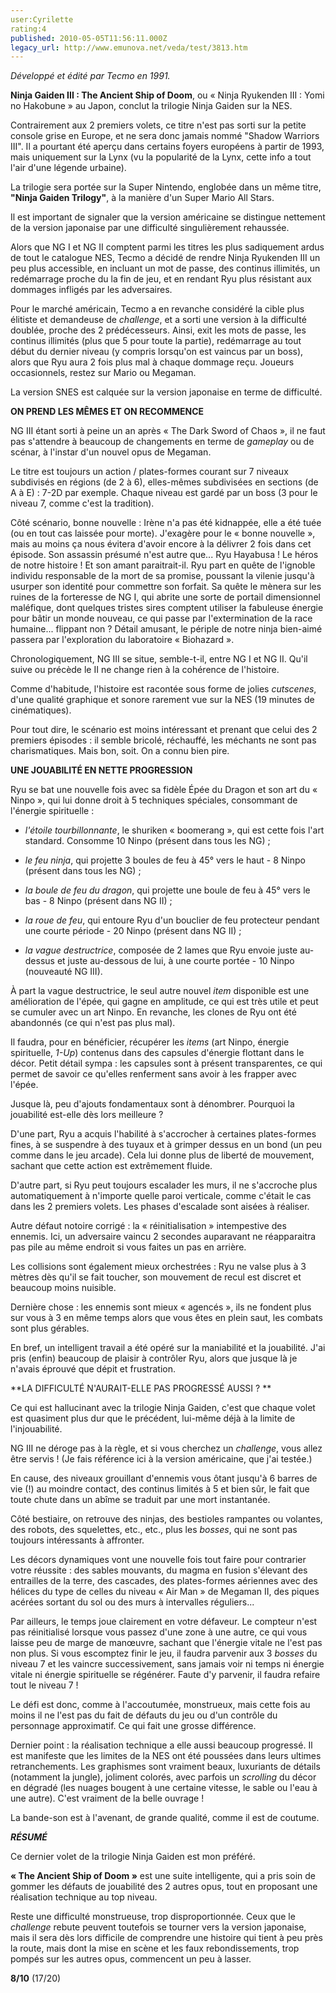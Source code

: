 ```yaml
---
user:Cyrilette
rating:4
published: 2010-05-05T11:56:11.000Z
legacy_url: http://www.emunova.net/veda/test/3813.htm
---
```

_Développé et édité par Tecmo en 1991\._   

  

**Ninja Gaiden III : The Ancient Ship of Doom**, ou « Ninja Ryukenden III : Yomi no Hakobune » au Japon, conclut la trilogie Ninja Gaiden sur la NES.  

Contrairement aux 2 premiers volets, ce titre n'est pas sorti sur la petite console grise en Europe, et ne sera donc jamais nommé "Shadow Warriors III". Il a pourtant été aperçu dans certains foyers européens à partir de 1993, mais uniquement sur la Lynx (vu la popularité de la Lynx, cette info a tout l'air d'une légende urbaine).  

La trilogie sera portée sur la Super Nintendo, englobée dans un même titre, **"Ninja Gaiden Trilogy"**, à la manière d'un Super Mario All Stars.  

  

Il est important de signaler que la version américaine se distingue nettement de la version japonaise par une difficulté singulièrement rehaussée.  

Alors que NG I et NG II comptent parmi les titres les plus sadiquement ardus de tout le catalogue NES, Tecmo a décidé de rendre Ninja Ryukenden III un peu plus accessible, en incluant un mot de passe, des continus illimités, un redémarrage proche du la fin de jeu, et en rendant Ryu plus résistant aux dommages infligés par les adversaires.  

Pour le marché américain, Tecmo a en revanche considéré la cible plus élitiste et demandeuse de _challenge_, et a sorti une version à la difficulté doublée, proche des 2 prédécesseurs. Ainsi, exit les mots de passe, les continus illimités (plus que 5 pour toute la partie), redémarrage au tout début du dernier niveau (y compris lorsqu'on est vaincus par un boss), alors que Ryu aura 2 fois plus mal à chaque dommage reçu. Joueurs occasionnels, restez sur Mario ou Megaman.  

La version SNES est calquée sur la version japonaise en terme de difficulté.  

  

**ON PREND LES MÊMES ET ON RECOMMENCE**  

NG III étant sorti à peine un an après « The Dark Sword of Chaos », il ne faut pas s'attendre à beaucoup de changements en terme de _gameplay_ ou de scénar, à l'instar d'un nouvel opus de Megaman.  

Le titre est toujours un action / plates-formes courant sur 7 niveaux subdivisés en régions (de 2 à 6), elles-mêmes subdivisées en sections (de A à E) : 7-2D par exemple. Chaque niveau est gardé par un boss (3 pour le niveau 7, comme c'est la tradition).  

  

Côté scénario, bonne nouvelle : Irène n'a pas été kidnappée, elle a été tuée (ou en tout cas laissée pour morte). J'exagère pour le « bonne nouvelle », mais au moins ça nous évitera d'avoir encore à la délivrer 2 fois dans cet épisode. Son assassin présumé n'est autre que... Ryu Hayabusa ! Le héros de notre histoire ! Et son amant paraitrait-il. Ryu part en quête de l'ignoble individu responsable de la mort de sa promise, poussant la vilenie jusqu'à usurper son identité pour commettre son forfait. Sa quête le mènera sur les ruines de la forteresse de NG I, qui abrite une sorte de portail dimensionnel maléfique, dont quelques tristes sires comptent utiliser la fabuleuse énergie pour bâtir un monde nouveau, ce qui passe par l'extermination de la race humaine... flippant non ? Détail amusant, le périple de notre ninja bien-aimé passera par l'exploration du laboratoire « Biohazard ».  

Chronologiquement, NG III se situe, semble-t-il, entre NG I et NG II. Qu'il suive ou précède le II ne change rien à la cohérence de l'histoire.  

  

Comme d'habitude, l'histoire est racontée sous forme de jolies _cutscenes_, d'une qualité graphique et sonore rarement vue sur la NES (19 minutes de cinématiques).  

Pour tout dire, le scénario est moins intéressant et prenant que celui des 2 premiers épisodes : il semble bricolé, réchauffé, les méchants ne sont pas charismatiques. Mais bon, soit. On a connu bien pire.  

  

**UNE JOUABILITÉ EN NETTE PROGRESSION**  

Ryu se bat une nouvelle fois avec sa fidèle Épée du Dragon et son art du « Ninpo », qui lui donne droit à 5 techniques spéciales, consommant de l'énergie spirituelle :  

- _l'étoile tourbillonnante_, le shuriken « boomerang », qui est cette fois l'art standard. Consomme 10 Ninpo (présent dans tous les NG) ;  

- _le feu ninja_, qui projette 3 boules de feu à 45° vers le haut - 8 Ninpo (présent dans tous les NG) ;  

- _la boule de feu du dragon_, qui projette une boule de feu à 45° vers le bas - 8 Ninpo (présent dans NG II) ;  

- _la roue de feu_, qui entoure Ryu d'un bouclier de feu protecteur pendant une courte période - 20 Ninpo (présent dans NG II) ;  

- _la vague destructrice_, composée de 2 lames que Ryu envoie juste au-dessus et juste au-dessous de lui, à une courte portée - 10 Ninpo (nouveauté NG III).  

  

À part la vague destructrice, le seul autre nouvel _item_ disponible est une amélioration de l'épée, qui gagne en amplitude, ce qui est très utile et peut se cumuler avec un art Ninpo. En revanche, les clones de Ryu ont été abandonnés (ce qui n'est pas plus mal).  

Il faudra, pour en bénéficier, récupérer les _items_ (art Ninpo, énergie spirituelle, _1-Up_) contenus dans des capsules d'énergie flottant dans le décor. Petit détail sympa : les capsules sont à présent transparentes, ce qui permet de savoir ce qu'elles renferment sans avoir à les frapper avec l'épée.  

  

Jusque là, peu d'ajouts fondamentaux sont à dénombrer. Pourquoi la jouabilité est-elle dès lors meilleure ?  

D'une part, Ryu a acquis l'habilité à s'accrocher à certaines plates-formes fines, à se suspendre à des tuyaux et à grimper dessus en un bond (un peu comme dans le jeu arcade). Cela lui donne plus de liberté de mouvement, sachant que cette action est extrêmement fluide.  

D'autre part, si Ryu peut toujours escalader les murs, il ne s'accroche plus automatiquement à n'importe quelle paroi verticale, comme c'était le cas dans les 2 premiers volets. Les phases d'escalade sont aisées à réaliser.  

Autre défaut notoire corrigé : la « réinitialisation » intempestive des ennemis. Ici, un adversaire vaincu 2 secondes auparavant ne réapparaitra pas pile au même endroit si vous faites un pas en arrière.  

Les collisions sont également mieux orchestrées : Ryu ne valse plus à 3 mètres dès qu'il se fait toucher, son mouvement de recul est discret et beaucoup moins nuisible.  

Dernière chose : les ennemis sont mieux « agencés », ils ne fondent plus sur vous à 3 en même temps alors que vous êtes en plein saut, les combats sont plus gérables.  

  

En bref, un intelligent travail a été opéré sur la maniabilité et la jouabilité. J'ai pris (enfin) beaucoup de plaisir à contrôler Ryu, alors que jusque là je n'avais éprouvé que dépit et frustration.  

  

**LA DIFFICULTÉ N'AURAIT-ELLE PAS PROGRESSÉ AUSSI ? **  

Ce qui est hallucinant avec la trilogie Ninja Gaiden, c'est que chaque volet est quasiment plus dur que le précédent, lui-même déjà à la limite de l'injouabilité.  

  

NG III ne déroge pas à la règle, et si vous cherchez un _challenge_, vous allez être servis ! (Je fais référence ici à la version américaine, que j'ai testée.)  

En cause, des niveaux grouillant d'ennemis vous ôtant jusqu'à 6 barres de vie (!) au moindre contact, des continus limités à 5 et bien sûr, le fait que toute chute dans un abîme se traduit par une mort instantanée.  

Côté bestiaire, on retrouve des ninjas, des bestioles rampantes ou volantes, des robots, des squelettes, etc., etc., plus les _bosses_, qui ne sont pas toujours intéressants à affronter.  

  

Les décors dynamiques vont une nouvelle fois tout faire pour contrarier votre réussite : des sables mouvants, du magma en fusion s'élevant des entrailles de la terre, des cascades, des plates-formes aériennes avec des hélices du type de celles du niveau « Air Man » de Megaman II, des piques acérées sortant du sol ou des murs à intervalles réguliers...  

  

Par ailleurs, le temps joue clairement en votre défaveur. Le compteur n'est pas réinitialisé lorsque vous passez d'une zone à une autre, ce qui vous laisse peu de marge de manœuvre, sachant que l'énergie vitale ne l'est pas non plus. Si vous escomptez finir le jeu, il faudra parvenir aux 3 _bosses_ du niveau 7 et les vaincre successivement, sans jamais voir ni temps ni énergie vitale ni énergie spirituelle se régénérer. Faute d'y parvenir, il faudra refaire tout le niveau 7 !  

  

Le défi est donc, comme à l'accoutumée, monstrueux, mais cette fois au moins il ne l'est pas du fait de défauts du jeu ou d'un contrôle du personnage approximatif. Ce qui fait une grosse différence.  

  

Dernier point : la réalisation technique a elle aussi beaucoup progressé. Il est manifeste que les limites de la NES ont été poussées dans leurs ultimes retranchements. Les graphismes sont vraiment beaux, luxuriants de détails (notamment la jungle), joliment colorés, avec parfois un _scrolling_ du décor en dégradé (les nuages bougent à une certaine vitesse, le sable ou l'eau à une autre). C'est vraiment de la belle ouvrage !  

La bande-son est à l'avenant, de grande qualité, comme il est de coutume.  

  

_**RÉSUMÉ**_  

Ce dernier volet de la trilogie Ninja Gaiden est mon préféré.  

**« The Ancient Ship of Doom »** est une suite intelligente, qui a pris soin de gommer les défauts de jouabilité des 2 autres opus, tout en proposant une réalisation technique au top niveau.  

Reste une difficulté monstrueuse, trop disproportionnée. Ceux que le _challenge_ rebute peuvent toutefois se tourner vers la version japonaise, mais il sera dès lors difficile de comprendre une histoire qui tient à peu près la route, mais dont la mise en scène et les faux rebondissements, trop pompés sur les autres opus, commencent un peu à lasser.  

  

**8/10** (17/20)